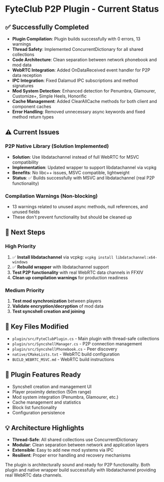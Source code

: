# FyteClub P2P Plugin - Current Status

## ✅ Successfully Completed
- **Plugin Compilation**: Plugin builds successfully with 0 errors, 13 warnings
- **Thread Safety**: Implemented ConcurrentDictionary for all shared collections
- **Code Architecture**: Clean separation between network phonebook and mod data
- **WebRTC Integration**: Added OnDataReceived event handler for P2P data reception
- **IPC Integration**: Fixed Dalamud IPC subscriptions and method signatures
- **Mod System Detection**: Enhanced detection for Penumbra, Glamourer, Customize+, Simple Heels, Honorific
- **Cache Management**: Added ClearAllCache methods for both client and component caches
- **Error Handling**: Removed unnecessary async keywords and fixed method return types

## ⚠️ Current Issues

### P2P Native Library (Solution Implemented)
- **Solution**: Use libdatachannel instead of full WebRTC for MSVC compatibility
- **Implementation**: Updated wrapper to support libdatachannel via vcpkg
- **Benefits**: No libc++ issues, MSVC compatible, lightweight
- **Status**: ✅ Builds successfully with MSVC and libdatachannel (real P2P functionality)

### Compilation Warnings (Non-blocking)
- 13 warnings related to unused async methods, null references, and unused fields
- These don't prevent functionality but should be cleaned up

## 🔧 Next Steps

### High Priority
1. ✅ **Install libdatachannel** via vcpkg: `vcpkg install libdatachannel:x64-windows`
2. ✅ **Rebuild wrapper** with libdatachannel support
3. **Test P2P functionality** with real WebRTC data channels in FFXIV
4. **Clean up compilation warnings** for production readiness

### Medium Priority
1. **Test mod synchronization** between players
2. **Validate encryption/decryption** of mod data
3. **Test syncshell creation and joining**

## 📁 Key Files Modified
- `plugin/src/FyteClubPlugin.cs` - Main plugin with thread-safe collections
- `plugin/src/SyncshellManager.cs` - P2P connection management
- `plugin/src/SyncshellPhonebook.cs` - Peer discovery
- `native/CMakeLists.txt` - WebRTC build configuration
- `BUILD_WEBRTC_MSVC.md` - WebRTC build instructions

## 🚀 Plugin Features Ready
- Syncshell creation and management UI
- Player proximity detection (50m range)
- Mod system integration (Penumbra, Glamourer, etc.)
- Cache management and statistics
- Block list functionality
- Configuration persistence

## 💡 Architecture Highlights
- **Thread-Safe**: All shared collections use ConcurrentDictionary
- **Modular**: Clean separation between network and application layers  
- **Extensible**: Easy to add new mod systems via IPC
- **Resilient**: Proper error handling and recovery mechanisms

The plugin is architecturally sound and ready for P2P functionality. Both plugin and native wrapper build successfully with libdatachannel providing real WebRTC data channels.